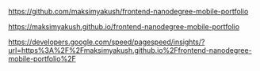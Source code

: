 https://github.com/maksimyakush/frontend-nanodegree-mobile-portfolio

https://maksimyakush.github.io/frontend-nanodegree-mobile-portfolio

https://developers.google.com/speed/pagespeed/insights/?url=https%3A%2F%2Fmaksimyakush.github.io%2Ffrontend-nanodegree-mobile-portfolio%2F
